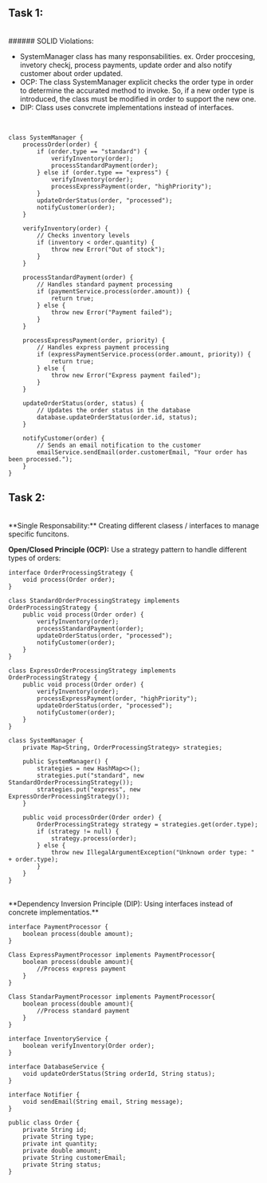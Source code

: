 ## Task 1:
<br>
###### SOLID Violations:

* SystemManager class has many responsabilities. ex. Order proccesing, invetory checkj, process payments, update order and also notify customer about order updated.
* OCP: The class SystemManager explicit checks the order type in order to determine the accurated method to invoke. So, if a new order type is introduced, the class must be modified in order to support the new one.
* DIP: Class uses convcrete implementations instead of interfaces.

<br>

```
class SystemManager {
    processOrder(order) {
        if (order.type == "standard") {
            verifyInventory(order);
            processStandardPayment(order);
        } else if (order.type == "express") {
            verifyInventory(order);
            processExpressPayment(order, "highPriority");
        }
        updateOrderStatus(order, "processed");
        notifyCustomer(order);
    }

    verifyInventory(order) {
        // Checks inventory levels
        if (inventory < order.quantity) {
            throw new Error("Out of stock");
        }
    }

    processStandardPayment(order) {
        // Handles standard payment processing
        if (paymentService.process(order.amount)) {
            return true;
        } else {
            throw new Error("Payment failed");
        }
    }

    processExpressPayment(order, priority) {
        // Handles express payment processing
        if (expressPaymentService.process(order.amount, priority)) {
            return true;
        } else {
            throw new Error("Express payment failed");
        }
    }

    updateOrderStatus(order, status) {
        // Updates the order status in the database
        database.updateOrderStatus(order.id, status);
    }

    notifyCustomer(order) {
        // Sends an email notification to the customer
        emailService.sendEmail(order.customerEmail, "Your order has been processed.");
    }
}
```

## Task 2:
<br>
**Single Responsability:** Creating different clasess / interfaces to manage specific funcitons.

**Open/Closed Principle (OCP):** Use a strategy pattern to handle different types of orders:
<br>
```
interface OrderProcessingStrategy {
    void process(Order order);
}

class StandardOrderProcessingStrategy implements OrderProcessingStrategy {
    public void process(Order order) {
        verifyInventory(order);
        processStandardPayment(order);
        updateOrderStatus(order, "processed");
        notifyCustomer(order);
    }
}

class ExpressOrderProcessingStrategy implements OrderProcessingStrategy {
    public void process(Order order) {
        verifyInventory(order);
        processExpressPayment(order, "highPriority");
        updateOrderStatus(order, "processed");
        notifyCustomer(order);
    }
}

class SystemManager {
    private Map<String, OrderProcessingStrategy> strategies;

    public SystemManager() {
        strategies = new HashMap<>();
        strategies.put("standard", new StandardOrderProcessingStrategy());
        strategies.put("express", new ExpressOrderProcessingStrategy());
    }

    public void processOrder(Order order) {
        OrderProcessingStrategy strategy = strategies.get(order.type);
        if (strategy != null) {
            strategy.process(order);
        } else {
            throw new IllegalArgumentException("Unknown order type: " + order.type);
        }
    }
}
```
<br>
**Dependency Inversion Principle (DIP): Using interfaces instead of concrete implementatios.**
<br>

```
interface PaymentProcessor {
    boolean process(double amount);
}

Class ExpressPaymentProcessor implements PaymentProcessor{
	boolean process(double amount){
    	//Process express payment
    }
}

Class StandarPaymentProcessor implements PaymentProcessor{
	boolean process(double amount){
    	//Process standard payment
    }
}

interface InventoryService {
    boolean verifyInventory(Order order);
}

interface DatabaseService {
    void updateOrderStatus(String orderId, String status);
}

interface Notifier {
    void sendEmail(String email, String message);
}

public class Order {
    private String id;
    private String type;
    private int quantity;
    private double amount;
    private String customerEmail;
    private String status;
}
```
